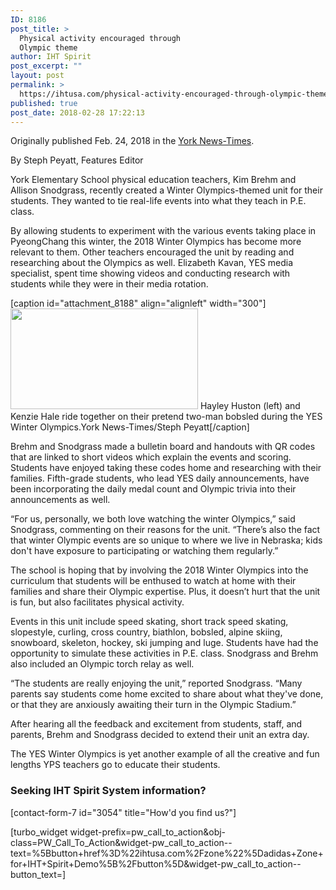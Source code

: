 ```yaml
---
ID: 8186
post_title: >
  Physical activity encouraged through
  Olympic theme
author: IHT Spirit
post_excerpt: ""
layout: post
permalink: >
  https://ihtusa.com/physical-activity-encouraged-through-olympic-theme/
published: true
post_date: 2018-02-28 17:22:13
---
```

Originally published Feb. 24, 2018 in the <a href="http://www.yorknewstimes.com/news/physical-activity-encouraged-through-olympic-theme/article_bcdb7dd6-18cf-11e8-89c7-2f216e93c14a.html" target="_blank" rel="nofollow noopener">York News-Times</a>.

By Steph Peyatt, Features Editor

York Elementary School physical education teachers, Kim Brehm and Allison Snodgrass, recently created a Winter Olympics-themed unit for their students. They wanted to tie real-life events into what they teach in P.E. class.

By allowing students to experiment with the various events taking place in PyeongChang this winter, the 2018 Winter Olympics has become more relevant to them. Other teachers encouraged the unit by reading and researching about the Olympics as well. Elizabeth Kavan, YES media specialist, spent time showing videos and conducting research with students while they were in their media rotation.

<!--more-->

[caption id="attachment_8188" align="alignleft" width="300"]<a href="https://ihtusa.com/wp-content/uploads/2018/02/5a906d7fda94c.image_.jpg"><img class="size-medium wp-image-8188" src="https://ihtusa.com/wp-content/uploads/2018/02/5a906d7fda94c.image_-300x161.jpg" alt="" width="300" height="161" /></a> Hayley Huston (left) and Kenzie Hale ride together on their pretend two-man bobsled during the YES Winter Olympics.York News-Times/Steph Peyatt[/caption]

Brehm and Snodgrass made a bulletin board and handouts with QR codes that are linked to short videos which explain the events and scoring. Students have enjoyed taking these codes home and researching with their families. Fifth-grade students, who lead YES daily announcements, have been incorporating the daily medal count and Olympic trivia into their announcements as well.

“For us, personally, we both love watching the winter Olympics,” said Snodgrass, commenting on their reasons for the unit. “There’s also the fact that winter Olympic events are so unique to where we live in Nebraska; kids don't have exposure to participating or watching them regularly.”

The school is hoping that by involving the 2018 Winter Olympics into the curriculum that students will be enthused to watch at home with their families and share their Olympic expertise. Plus, it doesn’t hurt that the unit is fun, but also facilitates physical activity.

Events in this unit include speed skating, short track speed skating, slopestyle, curling, cross country, biathlon, bobsled, alpine skiing, snowboard, skeleton, hockey, ski jumping and luge. Students have had the opportunity to simulate these activities in P.E. class. Snodgrass and Brehm also included an Olympic torch relay as well.

“The students are really enjoying the unit,” reported Snodgrass. “Many parents say students come home excited to share about what they've done, or that they are anxiously awaiting their turn in the Olympic Stadium.”

After hearing all the feedback and excitement from students, staff, and parents, Brehm and Snodgrass decided to extend their unit an extra day.

The YES Winter Olympics is yet another example of all the creative and fun lengths YPS teachers go to educate their students.
<h3 class="article-newsletter-signup">Seeking IHT Spirit System information?</h3>
<p class="article-newsletter-signup">[contact-form-7 id="3054" title="How'd you find us?"]</p>
[turbo_widget widget-prefix=pw_call_to_action&obj-class=PW_Call_To_Action&widget-pw_call_to_action--text=%5Bbutton+href%3D%22ihtusa.com%2Fzone%22%5Dadidas+Zone+for+IHT+Spirit+Demo%5B%2Fbutton%5D&widget-pw_call_to_action--button_text=]